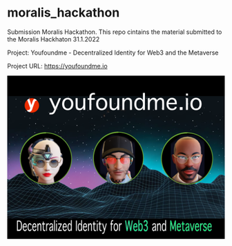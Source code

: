 # moralis_hackathon
Submission Moralis Hackathon. This repo cintains the material submitted to the Moralis Hackhaton 31.1.2022

Project: Youfoundme - Decentralized Identity for Web3 and the Metaverse

Project URL:  https://youfoundme.io

![alt text](https://github.com/tech41gmbh/moralis_hackathon/blob/main/YoufoundmePoster.png?raw=true)






